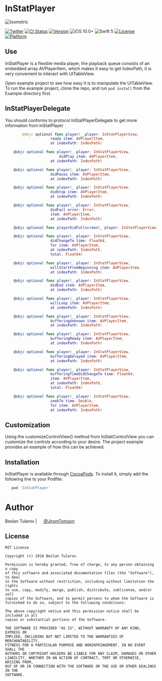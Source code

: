 # InStatPlayer

![Isometric](https://user-images.githubusercontent.com/4906243/55292060-cf7e6600-53ee-11e9-943c-7e68349fb8c7.png)

[![Twitter](https://img.shields.io/badge/twitter-@JiromTomson-blue.svg?style=flat
)](https://twitter.com/JiromTomson)
[![CI Status](https://travis-ci.org/tularovbeslan/InStatPlayer.svg?branch=master)](https://travis-ci.org/tularovbeslan@gmail.com/InStatPlayer)
[![Version](https://img.shields.io/cocoapods/v/InStatPlayer.svg?style=flat)](https://cocoapods.org/pods/InStatPlayer)
![iOS 10.0+](https://img.shields.io/badge/iOS-10.0%2B-red.svg)
![Swift 5](https://img.shields.io/badge/Swift-5-orange.svg)
[![License](https://img.shields.io/cocoapods/l/InStatPlayer.svg?style=flat)](https://cocoapods.org/pods/InStatPlayer)
[![Platform](https://img.shields.io/cocoapods/p/InStatPlayer.svg?style=flat)](https://cocoapods.org/pods/InStatPlayer)

## Use

InStatPlayer is a flexible media player, the playback queue consists of an embedded array AVPlayerItem, which makes it easy to get IndexPath, it is very convenient to interact with UITableView.

Open example project to see how easy it is to manipulate the UITableView.
To run the example project, clone the repo, and run `pod install` from the Example directory first.

## InStatPlayerDelegate

You should conforms to protocol InStatPlayerDelegate to get more information from InStatPlayer
```swift
        @objc optional func player(_ player: InStatPlayerView,
				     ready item: AVPlayerItem,
				     at indexPath: IndexPath)

	@objc optional func player(_ player: InStatPlayerView,
			             didPlay item: AVPlayerItem,
				     at indexPath: IndexPath)

	@objc optional func player(_ player: InStatPlayerView,
				     didPause item: AVPlayerItem,
				     at indexPath: IndexPath)

	@objc optional func player(_ player: InStatPlayerView,
				     didStop item: AVPlayerItem,
				     at indexPath: IndexPath)

	@objc optional func player(_ player: InStatPlayerView,
				     didFail error: Error,
				     item: AVPlayerItem,
				     at indexPath: IndexPath)

	@objc optional func playerDidFullscreen(_ player: InStatPlayerView)

	@objc optional func player(_ player: InStatPlayerView,
				     didChangeTo time: Float64,
				     for item: AVPlayerItem,
				     at indexPath: IndexPath,
				     total: Float64)

	@objc optional func player(_ player: InStatPlayerView,
				     willStartFromBeginning item: AVPlayerItem,
				     at indexPath: IndexPath)

	@objc optional func player(_ player: InStatPlayerView,
				     didEnd item: AVPlayerItem,
				     at indexPath: IndexPath)

	@objc optional func player(_ player: InStatPlayerView,
				     willLoop item: AVPlayerItem,
				     at indexPath: IndexPath)

	@objc optional func player(_ player: InStatPlayerView,
				     bufferingUnknown item: AVPlayerItem,
				     at indexPath: IndexPath)

	@objc optional func player(_ player: InStatPlayerView,
				     bufferingReady item: AVPlayerItem,
				     at indexPath: IndexPath)

	@objc optional func player(_ player: InStatPlayerView,
				     bufferingDelayed item: AVPlayerItem,
				     at indexPath: IndexPath)

	@objc optional func player(_ player: InStatPlayerView,
				     bufferingTimeDidChangeTo time: Float64,
				     item: AVPlayerItem,
				     at indexPath: IndexPath,
				     total: Float64)

	@objc optional func player(_ player: InStatPlayerView,
				     seekTo time: Double,
				     for item: AVPlayerItem,
				     at indexPath: IndexPath)
```
## Customization

Using the customizeControlView() method from InStatControlView you can customize the controls according to your desire.
The project example provides an example of how this can be achieved.

## Installation

InStatPlayer is available through [CocoaPods](https://cocoapods.org). To install
it, simply add the following line to your Podfile:

```ruby
   pod 'InStatPlayer'
```

# Author

Beslan Tularov | <a href="url"><img src="https://user-images.githubusercontent.com/4906243/54856729-037dcb00-4d0d-11e9-9d6f-8a5b8e316ff8.png" height="15"> </a> [@JiromTomson](https://twitter.com/JiromTomson)

## License

```
MIT License

Copyright (c) 2018 Beslan Tularov

Permission is hereby granted, free of charge, to any person obtaining a copy
of this software and associated documentation files (the "Software"), to deal
in the Software without restriction, including without limitation the rights
to use, copy, modify, merge, publish, distribute, sublicense, and/or sell
copies of the Software, and to permit persons to whom the Software is
furnished to do so, subject to the following conditions:

The above copyright notice and this permission notice shall be included in all
copies or substantial portions of the Software.

THE SOFTWARE IS PROVIDED "AS IS", WITHOUT WARRANTY OF ANY KIND, EXPRESS OR
IMPLIED, INCLUDING BUT NOT LIMITED TO THE WARRANTIES OF MERCHANTABILITY,
FITNESS FOR A PARTICULAR PURPOSE AND NONINFRINGEMENT. IN NO EVENT SHALL THE
AUTHORS OR COPYRIGHT HOLDERS BE LIABLE FOR ANY CLAIM, DAMAGES OR OTHER
LIABILITY, WHETHER IN AN ACTION OF CONTRACT, TORT OR OTHERWISE, ARISING FROM,
OUT OF OR IN CONNECTION WITH THE SOFTWARE OR THE USE OR OTHER DEALINGS IN THE
SOFTWARE.
```
